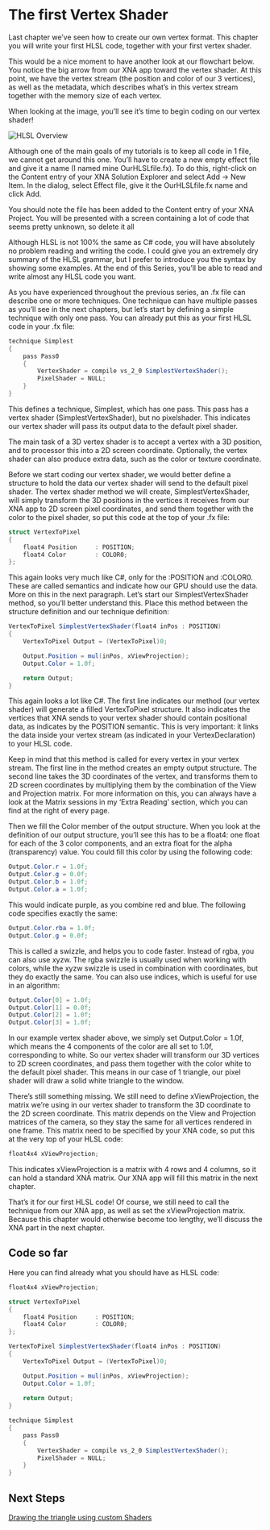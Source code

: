 # The first Vertex Shader

Last chapter we’ve seen how to create our own vertex format. This chapter you will write your first HLSL code, together with your first vertex shader.

This would be a nice moment to have another look at our flowchart below. You notice the big arrow from our XNA app toward the vertex shader. At this point, we have the vertex stream (the position and color of our 3 vertices), as well as the metadata, which describes what’s in this vertex stream together with the memory size of each vertex.

When looking at the image, you’ll see it’s time to begin coding on our vertex shader!

![HLSL Overview](https://github.com/simondarksidej/XNAGameStudio/raw/archive/Images/Riemers/3DXNA3-02Hlsl1.jpg?raw=true)

Although one of the main goals of my tutorials is to keep all code in 1 file, we cannot get around this one. You’ll have to create a new empty effect file and give it a name (I named mine OurHLSLfile.fx). To do this, right-click on the Content entry of your XNA Solution Explorer and select Add -> New Item. In the dialog, select Effect file, give it the OurHLSLfile.fx name and click Add.

You should note the file has been added to the Content entry of your XNA Project. You will be presented with a screen containing a lot of code that seems pretty unknown, so delete it all

Although HLSL is not 100% the same as C# code, you will have absolutely no problem reading and writing the code. I could give you an extremely dry summary of the HLSL grammar, but I prefer to introduce you the syntax by showing some examples. At the end of this Series, you’ll be able to read and write almost any HLSL code you want.

As you have experienced throughout the previous series, an .fx file can describe one or more techniques. One technique can have multiple passes as you’ll see in the next chapters, but let’s start by defining a simple technique with only one pass. You can already put this as your first HLSL code in your .fx file:

```csharp
technique Simplest
{
    pass Pass0
    {
        VertexShader = compile vs_2_0 SimplestVertexShader();
        PixelShader = NULL;
    }
}
```

This defines a technique, Simplest, which has one pass. This pass has a vertex shader (SimplestVertexShader), but no pixelshader. This indicates our vertex shader will pass its output data to the default pixel shader.

The main task of a 3D vertex shader is to accept a vertex with a 3D position, and to processor this into a 2D screen coordinate. Optionally, the vertex shader can also produce extra data, such as the color or texture coordinate.

Before we start coding our vertex shader, we would better define a structure to hold the data our vertex shader will send to the default pixel shader. The vertex shader method we will create, SimplestVertexShader, will simply transform the 3D positions in the vertices it receives from our XNA app to 2D screen pixel coordinates, and send them together with the color to the pixel shader, so put this code at the top of your .fx file:

```csharp
struct VertexToPixel
{
    float4 Position     : POSITION;
    float4 Color        : COLOR0;
};
```

This again looks very much like C#, only for the :POSITION and :COLOR0. These are called semantics and indicate how our GPU should use the data. More on this in the next paragraph. Let’s start our SimplestVertexShader method, so you’ll better understand this. Place this method between the structure definition and our technique definition:

```csharp
VertexToPixel SimplestVertexShader(float4 inPos : POSITION)
{
    VertexToPixel Output = (VertexToPixel)0;

    Output.Position = mul(inPos, xViewProjection);
    Output.Color = 1.0f;

    return Output;
}
```

This again looks a lot like C#. The first line indicates our method (our vertex shader) will generate a filled VertexToPixel structure. It also indicates the vertices that XNA sends to your vertex shader should contain positional data, as indicates by the POSITION semantic. This is very important: it links the data inside your vertex stream (as indicated in your VertexDeclaration) to your HLSL code.

Keep in mind that this method is called for every vertex in your vertex stream. The first line in the method creates an empty output structure. The second line takes the 3D coordinates of the vertex, and transforms them to 2D screen coordinates by multiplying them by the combination of the View and Projection matrix. For more information on this, you can always have a look at the Matrix sessions in my ‘Extra Reading’ section, which you can find at the right of every page.

Then we fill the Color member of the output structure. When you look at the definition of our output structure, you’ll see this has to be a float4: one float for each of the 3 color components, and an extra float for the alpha (transparency) value. You could fill this color by using the following code:

```csharp
Output.Color.r = 1.0f;
Output.Color.g = 0.0f;
Output.Color.b = 1.0f;
Output.Color.a = 1.0f;
```

This would indicate purple, as you combine red and blue. The following code specifies exactly the same:

```csharp
Output.Color.rba = 1.0f;
Output.Color.g = 0.0f;
```

This is called a swizzle, and helps you to code faster. Instead of rgba, you can also use xyzw. The rgba swizzle is usually used when working with colors, while the xyzw swizzle is used in combination with coordinates, but they do exactly the same. You can also use indices, which is useful for use in an algorithm:

```csharp
Output.Color[0] = 1.0f;
Output.Color[1] = 0.0f;
Output.Color[2] = 1.0f;
Output.Color[3] = 1.0f;
```

In our example vertex shader above, we simply set Output.Color = 1.0f, which means the 4 components of the color are all set to 1.0f, corresponding to white. So our vertex shader will transform our 3D vertices to 2D screen coordinates, and pass them together with the color white to the default pixel shader. This means in our case of 1 triangle, our pixel shader will draw a solid white triangle to the window.

There’s still something missing. We still need to define xViewProjection, the matrix we’re using in our vertex shader to transform the 3D coordinate to the 2D screen coordinate. This matrix depends on the View and Projection matrices of the camera, so they stay the same for all vertices rendered in one frame. This matrix need to be specified by your XNA code, so put this at the very top of your HLSL code:

```csharp
float4x4 xViewProjection;
```

This indicates xViewProjection is a matrix with 4 rows and 4 columns, so it can hold a standard XNA matrix. Our XNA app will fill this matrix in the next chapter.

That’s it for our first HLSL code! Of course, we still need to call the technique from our XNA app, as well as set the xViewProjection matrix. Because this chapter would otherwise become too lengthy, we’ll discuss the XNA part in the next chapter.

## Code so far

Here you can find already what you should have as HLSL code:

```csharp
float4x4 xViewProjection;

struct VertexToPixel
{
    float4 Position     : POSITION;
    float4 Color        : COLOR0;
};

VertexToPixel SimplestVertexShader(float4 inPos : POSITION)
{
    VertexToPixel Output = (VertexToPixel)0;

    Output.Position = mul(inPos, xViewProjection);
    Output.Color = 1.0f;
    
    return Output;
}

technique Simplest
{
    pass Pass0
    {
        VertexShader = compile vs_2_0 SimplestVertexShader();
        PixelShader = NULL;
    }
}
```

## Next Steps

[Drawing the triangle using custom Shaders](Riemers3DXNA3hlsl05pixelshader)
